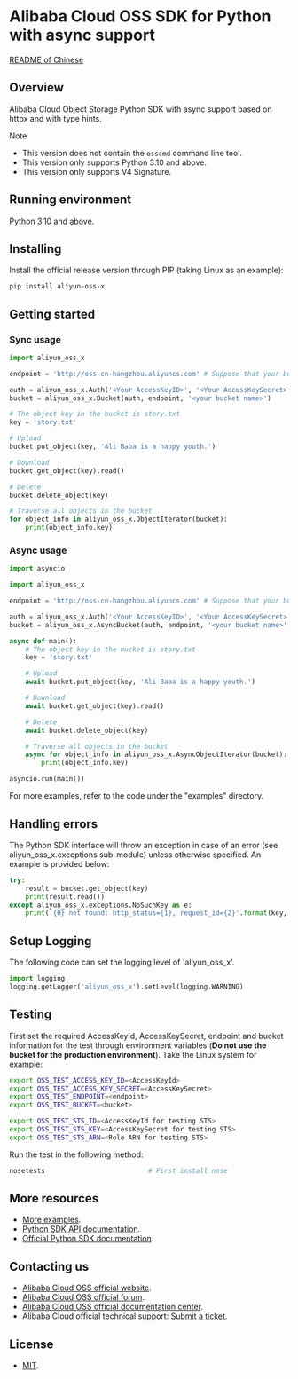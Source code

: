 # Alibaba Cloud OSS SDK for Python with async support

[README of Chinese](README_ZH.md)

## Overview

Alibaba Cloud Object Storage Python SDK with async support based on httpx and with type hints.

> [!Note]
> - This version does not contain the `osscmd` command line tool. 
> - This version only supports Python 3.10 and above.
> - This version only supports V4 Signature.

## Running environment

Python 3.10 and above.

## Installing

Install the official release version through PIP (taking Linux as an example): 

```bash
pip install aliyun-oss-x
```

## Getting started

### Sync usage

```python
import aliyun_oss_x

endpoint = 'http://oss-cn-hangzhou.aliyuncs.com' # Suppose that your bucket is in the Hangzhou region. 

auth = aliyun_oss_x.Auth('<Your AccessKeyID>', '<Your AccessKeySecret>')
bucket = aliyun_oss_x.Bucket(auth, endpoint, '<your bucket name>')

# The object key in the bucket is story.txt
key = 'story.txt'

# Upload
bucket.put_object(key, 'Ali Baba is a happy youth.')

# Download
bucket.get_object(key).read()

# Delete
bucket.delete_object(key)

# Traverse all objects in the bucket
for object_info in aliyun_oss_x.ObjectIterator(bucket):
    print(object_info.key)
```

### Async usage

```python
import asyncio

import aliyun_oss_x

endpoint = 'http://oss-cn-hangzhou.aliyuncs.com' # Suppose that your bucket is in the Hangzhou region. 

auth = aliyun_oss_x.Auth('<Your AccessKeyID>', '<Your AccessKeySecret>')
bucket = aliyun_oss_x.AsyncBucket(auth, endpoint, '<your bucket name>', region="cn-hangzhou")

async def main():
    # The object key in the bucket is story.txt
    key = 'story.txt'

    # Upload
    await bucket.put_object(key, 'Ali Baba is a happy youth.')

    # Download
    await bucket.get_object(key).read()

    # Delete
    await bucket.delete_object(key)

    # Traverse all objects in the bucket
    async for object_info in aliyun_oss_x.AsyncObjectIterator(bucket):
        print(object_info.key)

asyncio.run(main())
```

For more examples, refer to the code under the "examples" directory. 

## Handling errors

The Python SDK interface will throw an exception in case of an error (see aliyun_oss_x.exceptions sub-module) unless otherwise specified. An example is provided below:

```python
try:
    result = bucket.get_object(key)
    print(result.read())
except aliyun_oss_x.exceptions.NoSuchKey as e:
    print('{0} not found: http_status={1}, request_id={2}'.format(key, e.status, e.request_id))
```

## Setup Logging

The following code can set the logging level of 'aliyun_oss_x'.

```python
import logging
logging.getLogger('aliyun_oss_x').setLevel(logging.WARNING)
```

## Testing

First set the required AccessKeyId, AccessKeySecret, endpoint and bucket information for the test through environment variables (**Do not use the bucket for the production environment**). 
Take the Linux system for example: 

```bash
export OSS_TEST_ACCESS_KEY_ID=<AccessKeyId>
export OSS_TEST_ACCESS_KEY_SECRET=<AccessKeySecret>
export OSS_TEST_ENDPOINT=<endpoint>
export OSS_TEST_BUCKET=<bucket>

export OSS_TEST_STS_ID=<AccessKeyId for testing STS>
export OSS_TEST_STS_KEY=<AccessKeySecret for testing STS>
export OSS_TEST_STS_ARN=<Role ARN for testing STS>
```

Run the test in the following method: 

```bash
nosetests                          # First install nose
```

## More resources
- [More examples](https://github.com/aliyun/aliyun-oss-python-sdk/tree/master/examples). 
- [Python SDK API documentation](http://aliyun-oss-python-sdk.readthedocs.org/en/latest). 
- [Official Python SDK documentation](https://help.aliyun.com/document_detail/32026.html).

## Contacting us
- [Alibaba Cloud OSS official website](http://oss.aliyun.com).
- [Alibaba Cloud OSS official forum](http://bbs.aliyun.com).
- [Alibaba Cloud OSS official documentation center](https://help.aliyun.com/document_detail/32026.html).
- Alibaba Cloud official technical support: [Submit a ticket](https://workorder.console.aliyun.com/#/ticket/createIndex).

## License
- [MIT](https://github.com/aliyun/aliyun-oss-python-sdk/blob/master/LICENSE).
